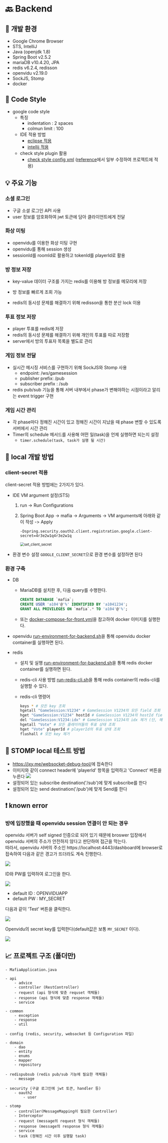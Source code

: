 # :back: Backend



## 🔧 개발 환경

- Google Chrome Browser
- STS, IntelliJ
- Java (openjdk 1.8)
- Spring Boot v2.5.2
- mariaDB v10.4.20, JPA
- redis v6.2.4, redisson
- openvidu v2.19.0
- SockJS, Stomp
- docker



## :pray: Code Style

- google code style
  - 특징
	- indentation : 2 spaces
	- colmun limit : 100
  - IDE 적용 방법
    - [eclipse 적용](https://github.com/google/styleguide/blob/gh-pages/eclipse-java-google-style.xml)
    - [intellij 적용](https://github.com/google/styleguide/blob/gh-pages/intellij-java-google-style.xml)
  - check style plugin 활용
    - [check style config xml](config/checkstyle/google_checks.xml) ([reference](https://github.com/checkstyle/checkstyle/blob/master/src/main/resources/google_checks.xml)에서 일부 수정하여 프로젝트에 적용) 



## :bulb: 주요 기능​

### 소셜 로그인

- 구글 소셜 로그인 API 사용
- user 정보를 암호화하여 jwt 토큰에 담아 클라이언트에게 전달



### 화상 미팅

- openvidu를 이용한 화상 미팅 구현
- openvidu를 통해 session 생성
- sessionId를 roomId로 활용하고 tokenId를 playerId로 활용



### 방 정보 저장

- key-value 데이터 구조를 가지는 redis를 이용해 방 정보를 메모리에 저장

- 방 정보를 빠르게 조회 가능
- redis의 동시성 문제를 해결하기 위해 redisson을 통한 분산 lock 이용



### 투표 정보 저장

- player 투표를 redis에 저장
- redis의 동시성 문제를 해결하기 위해 개인의 투표를 따로 저장함
- server에서 방의 투표자 목록을 별도로 관리



### 게임 정보 전달

- 실시간 메시징 서비스를 구현하기 위해 SockJS와 Stomp 사용
  - endpoint: /ws/gamesession
  - publisher prefix: /pub
  - subscriber prefix : /sub
- redis pub/sub 기능을 통해 서버 내부에서 phase가 변해야하는 시점이라고 알리는 event trigger 구현



### 게임 시간 관리

- 각 phase마다 정해진 시간이 있고 정해진 시간이 지났을 때 phase 변할 수 있도록 서버에서 시간 관리
- Timer의 schedule 메서드를 사용해 어떤 일(task)을 언제 실행하면 되는지 설정
  - `timer.schedule(task, task가 실행 될 시간)`



## :lollipop: local 개발 방법

### client-secret 적용
client-secret 적용 방법에는 2가지가 있다.

- IDE VM argument 설정(STS)

  1. run -> Run Configurations

  2. Spring Boot App -> mafia -> Arguments -> VM arguments에 아래와 같이 작성 -> Apply

     ```
     -Dspring.security.oauth2.client.registration.google.client-secret=4r3e2w1q4r3e2w1q
     ```

     <img src="../img/set_client_secret.png" alt="set_client_secret" style="zoom: 80%;" />


- 환경 변수 설정
`GOOGLE_CLIENT_SECRET`으로 환경 변수를 설정하면 된다


### 환경 구축

- DB
  - MariaDB를 설치한 후, 다음 query를 수행한다.

	```sql
	CREATE DATABASE `mafia`;
	CREATE USER 'a104'@'%' IDENTIFIED BY 'a1041234';
	GRANT ALL PRIVILEGES ON `mafia`.* TO 'a104'@'%';
	```

  - 또는 [docker-compose-for-front.yml](../docker-compose-for-front.yml)을 참고하여 docker 이미지를 실행한다.

- openvidu
[run-environment-for-backend.sh](../script/run-environment-for-backend.sh)을 통해 openvidu docker container를 실행하면 된다.

- redis
  - 설치 및 실행
  [run-environment-for-backend.sh](../script/run-environment-for-backend.sh)을 통해 redis docker container를 실행하면 된다.

  - redis-cli 사용 방법
  [run-redis-cli.sh](../script/run-redis-cli.sh)을 통해 redis container의 redis-cli를 실행할 수 있다.

  - redis-cli 명령어

    ```sh
    keys * # 모든 key 조회
    hgetall "GameSession:V1234" # GameSession V1234의 모든 field 조회
    hget "GameSession:V1234" hostId # GameSession V1234의 hostId field 조회
    del "GameSession:V1234:idx" # GameSession V1234의 idx 제거 (단, 해당 key만 제거)
    hgetall "Vote" # 모든 플레이어들의 투표 상태 조회
    hget "Vote" playerId # playerId의 투표 상태 조회
    flushall # 모든 key 제거
    ```



## :memo: STOMP local 테스트 방법

- <https://jxy.me/websocket-debug-tool/>에 접속한다
- 이미지와 같이 connect header에 'playerId' 항목을 입력하고 'Connect' 버튼을 누른다
![](../img/stomp-local-test.png)
- 설정되어 있는 subscribe destination('/sub')에 맞게 subscribe를 한다
- 설정되어 있는 send destination('/pub')에 맞게 Send를 한다



## :exclamation: known error

### 방에 입장했을 때 openvidu session 연결이 안 되는 경우
openvidu 서버가 self signed 인증으로 되어 있기 때문에 broswer 입장에서 openvidu 서버의 주소가 안전하지 않다고 판단하여 접근을 막는다.  
따라서, openvidu 서버의 주소인 https://localhost:4443/dashboard에 browser로 접속하여 다음과 같은 경고가 뜨더라도 계속 진행한다.

![](../img/your-connection-is-not-private.png)

ID와 PW를 입력하여 로그인을 한다.

![](../img/openvidu-dashboard-login-window.png)
- default ID : OPENVIDUAPP
- default PW : MY_SECRET

다음과 같이 'Test' 버튼을 클릭한다.

![](../img/test-the-connection.png)


Openvidu의 secret key를 입력한다(default값은 보통 `MY_SECRET` 이다).

![](../img/insert-your-secret.png)





## 📈 프로젝트 구조 (폴더만)

```
- MafiaApplication.java

- api
	- advice
	- controller (RestController)
	- request (api 형식에 맞춘 requset 객체들)
	- response (api 형식에 맞춘 response 객체들)
	- service

- common
	- exception
	- response
	- util

- config (redis, security, websocket 등 Configuration 파일)

- domain
	- dao
	- entity
	- enums
	- mapper
	- repository

- redispubsub (redis pub/sub 기능에 필요한 객체들)
	- message

- security (구글 로그인에 jwt 토큰, handler 등)
	- oauth2
		- user

- stomp
	- controller(MessageMapping이 필요한 Controller)
	- Interceptor
	- request (message의 request 형식 객체들)
	- response (message의 response 형식 객체들)
	- service
	- task (정해진 시간 이후 실행할 task)
```


